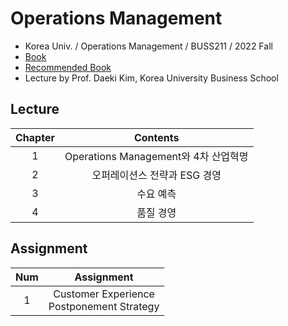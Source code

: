 # Operations Management
- Korea Univ. / Operations Management / BUSS211 / 2022 Fall
- [Book](http://www.yes24.com/Product/Goods/78121996)
- [Recommended Book](http://www.yes24.com/Product/Goods/19586534) 
- Lecture by Prof. Daeki Kim, Korea University Business School

## Lecture
|Chapter|Contents|
|:------:|:-----:|
|1|Operations Management와 4차 산업혁명|
|2|오퍼레이션스 전략과 ESG 경영|
|3|수요 예측|
|4|품질 경영|

## Assignment
|Num|Assignment|
|:------:|:-----:|
|1|Customer Experience</br>Postponement Strategy|
